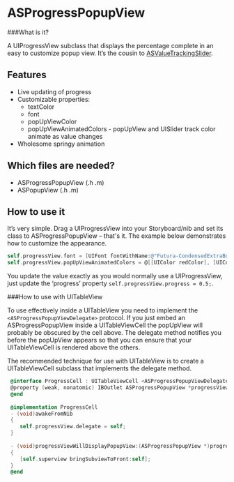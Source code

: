 ASProgressPopupView
========

###What is it?


A UIProgressView subclass that displays the percentage complete in an easy to customize popup view. It’s the cousin to [ASValueTrackingSlider](https://github.com/alskipp/ASValueTrackingSlider).

Features
---

* Live updating of progress
* Customizable properties:
  * textColor
  * font
  * popUpViewColor
  * popUpViewAnimatedColors - popUpView and UISlider track color animate as value changes
* Wholesome springy animation


Which files are needed?
---

* ASProgressPopupView (.h .m)
* ASPopupView (.h .m)


How to use it
---

It’s very simple. Drag a UIProgressView into your Storyboard/nib and set its class to ASProgressPopupView – that's it.
The example below demonstrates how to customize the appearance.

```objective-c
self.progressView.font = [UIFont fontWithName:@"Futura-CondensedExtraBold" size:26];
self.progressView.popUpViewAnimatedColors = @[[UIColor redColor], [UIColor orangeColor], [UIColor greenColor]];
```

You update the value exactly as you would normally use a UIProgressView, just update the ‘progress’ property `self.progressView.progress = 0.5;`.


###How to use with UITableView

To use  effectively inside a UITableView you need to implement the `<ASProgressPopupViewDelegate>` protocol. If you just embed an ASProgressPopupView inside a UITableViewCell the popUpView will probably be obscured by the cell above. The delegate method notifies you before the popUpView appears so that you can ensure that your UITableViewCell is rendered above the others.

The recommended technique for use with UITableView is to create a UITableViewCell subclass that implements the delegate method.


```objective-c
 @interface ProgressCell : UITableViewCell <ASProgressPopupViewDelegate>
 @property (weak, nonatomic) IBOutlet ASProgressPopupView *progressView;
 @end
 
 @implementation ProgressCell
 - (void)awakeFromNib
 {
    self.progressView.delegate = self;
 }
 
 - (void)progressViewWillDisplayPopupView:(ASProgressPopupView *)progressView;
 {
    [self.superview bringSubviewToFront:self];
 }
 @end
```
 
